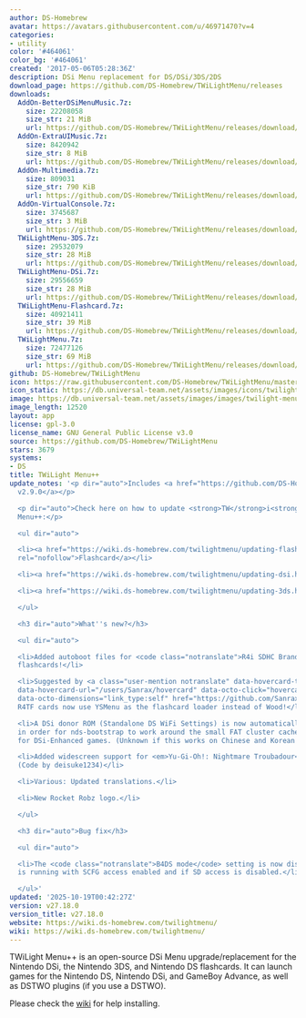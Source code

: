 ```yaml
---
author: DS-Homebrew
avatar: https://avatars.githubusercontent.com/u/46971470?v=4
categories:
- utility
color: '#464061'
color_bg: '#464061'
created: '2017-05-06T05:28:36Z'
description: DSi Menu replacement for DS/DSi/3DS/2DS
download_page: https://github.com/DS-Homebrew/TWiLightMenu/releases
downloads:
  AddOn-BetterDSiMenuMusic.7z:
    size: 22208058
    size_str: 21 MiB
    url: https://github.com/DS-Homebrew/TWiLightMenu/releases/download/v27.18.0/AddOn-BetterDSiMenuMusic.7z
  AddOn-ExtraUIMusic.7z:
    size: 8420942
    size_str: 8 MiB
    url: https://github.com/DS-Homebrew/TWiLightMenu/releases/download/v27.18.0/AddOn-ExtraUIMusic.7z
  AddOn-Multimedia.7z:
    size: 809031
    size_str: 790 KiB
    url: https://github.com/DS-Homebrew/TWiLightMenu/releases/download/v27.18.0/AddOn-Multimedia.7z
  AddOn-VirtualConsole.7z:
    size: 3745687
    size_str: 3 MiB
    url: https://github.com/DS-Homebrew/TWiLightMenu/releases/download/v27.18.0/AddOn-VirtualConsole.7z
  TWiLightMenu-3DS.7z:
    size: 29532079
    size_str: 28 MiB
    url: https://github.com/DS-Homebrew/TWiLightMenu/releases/download/v27.18.0/TWiLightMenu-3DS.7z
  TWiLightMenu-DSi.7z:
    size: 29556659
    size_str: 28 MiB
    url: https://github.com/DS-Homebrew/TWiLightMenu/releases/download/v27.18.0/TWiLightMenu-DSi.7z
  TWiLightMenu-Flashcard.7z:
    size: 40921411
    size_str: 39 MiB
    url: https://github.com/DS-Homebrew/TWiLightMenu/releases/download/v27.18.0/TWiLightMenu-Flashcard.7z
  TWiLightMenu.7z:
    size: 72477126
    size_str: 69 MiB
    url: https://github.com/DS-Homebrew/TWiLightMenu/releases/download/v27.18.0/TWiLightMenu.7z
github: DS-Homebrew/TWiLightMenu
icon: https://raw.githubusercontent.com/DS-Homebrew/TWiLightMenu/master/booter/Twilight%2B%2B-animated%20icon-fix.gif
icon_static: https://db.universal-team.net/assets/images/icons/twilight-menu.png
image: https://db.universal-team.net/assets/images/images/twilight-menu.png
image_length: 12520
layout: app
license: gpl-3.0
license_name: GNU General Public License v3.0
source: https://github.com/DS-Homebrew/TWiLightMenu
stars: 3679
systems:
- DS
title: TWiLight Menu++
update_notes: '<p dir="auto">Includes <a href="https://github.com/DS-Homebrew/nds-bootstrap/releases/tag/v2.9.0">nds-bootstrap
  v2.9.0</a></p>

  <p dir="auto">Check here on how to update <strong>TW</strong>i<strong>L</strong>ight
  Menu++:</p>

  <ul dir="auto">

  <li><a href="https://wiki.ds-homebrew.com/twilightmenu/updating-flashcard.html"
  rel="nofollow">Flashcard</a></li>

  <li><a href="https://wiki.ds-homebrew.com/twilightmenu/updating-dsi.html" rel="nofollow">DSi</a></li>

  <li><a href="https://wiki.ds-homebrew.com/twilightmenu/updating-3ds.html" rel="nofollow">3DS</a></li>

  </ul>

  <h3 dir="auto">What''s new?</h3>

  <ul dir="auto">

  <li>Added autoboot files for <code class="notranslate">R4i SDHC Brand New V2.0</code>
  flashcards!</li>

  <li>Suggested by <a class="user-mention notranslate" data-hovercard-type="user"
  data-hovercard-url="/users/Sanrax/hovercard" data-octo-click="hovercard-link-click"
  data-octo-dimensions="link_type:self" href="https://github.com/Sanrax">@Sanrax</a>:
  R4TF cards now use YSMenu as the flashcard loader instead of Wood!</li>

  <li>A DSi donor ROM (Standalone DS WiFi Settings) is now automatically set on 3DS
  in order for nds-bootstrap to work around the small FAT cluster cache size limitation
  for DSi-Enhanced games. (Unknown if this works on Chinese and Korean consoles.)</li>

  <li>Added widescreen support for <em>Yu-Gi-Oh!: Nightmare Troubadour</em> (USA).
  (Code by deisuke1234)</li>

  <li>Various: Updated translations.</li>

  <li>New Rocket Robz logo.</li>

  </ul>

  <h3 dir="auto">Bug fix</h3>

  <ul dir="auto">

  <li>The <code class="notranslate">B4DS mode</code> setting is now displayed if Slot-1
  is running with SCFG access enabled and if SD access is disabled.</li>

  </ul>'
updated: '2025-10-19T00:42:27Z'
version: v27.18.0
version_title: v27.18.0
website: https://wiki.ds-homebrew.com/twilightmenu/
wiki: https://wiki.ds-homebrew.com/twilightmenu/
---
```

TWiLight Menu++ is an open-source DSi Menu upgrade/replacement for the Nintendo DSi, the Nintendo 3DS, and Nintendo DS flashcards. It can launch games for the Nintendo DS, Nintendo DSi, and GameBoy Advance, as well as DSTWO plugins (if you use a DSTWO).

Please check the [wiki](https://wiki.ds-homebrew.com/twilightmenu/) for help installing.